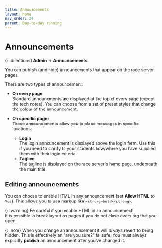 ```yaml
---
title: Announcements
layout: home
nav_order: 20
parent: Day-to-day running
---
```



# Announcements

{: .directions}
**Admin** → **Announcements**

You can publish (and hide) announcements that appear on the race server pages.

There are two types of announcement:

* **On every page**  
  Standard announcments are displayed at the top of every page (except the tech notes). You can choose from a set of preset styles that change the colour of
  the announcement.

* **On specific pages**  
  These announcements allow you to place messages in specific locations:
    * **Login**  
      The login announcement is displayed above the login form. Use this if
      you need to clarify to your students how/where you have supplied them
      with their login criteria
    * **Tagline**  
      The tagline is displayed on the race server's home page, underneath
      the main title.

## Editing announcements

You can choose to enable HTML in any announcement (set **Allow HTML** to `Yes`).
This allows you to use markup like `<strong>bold</strong>`.

{: .warning}
Be careful if you enable HTML in an announcement!  
It _is_ possible to break layout on pages if you do not close every tag that you
open.

{: .note}
When you change an announcement it will _always_ revert to being hidden. This
is effectively an "are you sure?" failsafe. You must always explicitly
**publish** an announcement after you've changed it.
